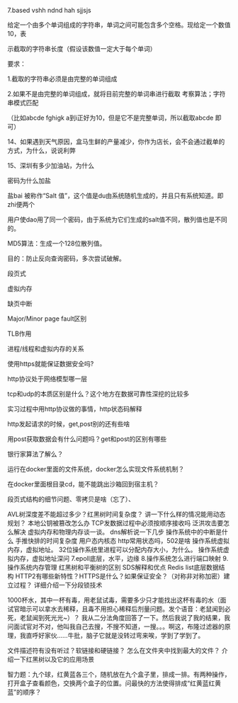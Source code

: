 7.based vshh ndnd hah sjjsjs

给定一个由多个单词组成的字符串，单词之间可能包含多个空格。现给定一个数值10，表

示截取的字符串长度（假设该数值一定大于每个单词）

要求：

1.截取的字符串必须是由完整的单词组成

2.如果不是由完整的单词组成，就将目前完整的单词串进行截取
考察算法；字符串模式匹配

（比如abcde fghigk a到i正好为10，但是它不是完整单词，所以截取abcde 即可）


14、如果遇到天气原因，盒马生鲜的产量减少，你作为店长，会不会通过截单的方式，为什么，说说利弊

15、深圳有多少加油站，为什么

密码为什么加盐

盐bai 被称作“Salt 值”，这个值是du由系统随机生成的，并且只有系统知道。即zhi便两个

用户使dao用了同一个密码，由于系统为它们生成的salt值不同，散列值也是不同的。

MD5算法：生成一个128位散列值。

目的：防止反向查询密码，多次尝试破解。

段页式

虚拟内存

缺页中断

Major/Minor page fault区别

TLB作用

进程/线程和虚拟内存的关系

使用https就能保证数据安全吗?

http协议处于网络模型哪一层

tcp和udp的本质区别是什么？这个地方在数据可靠性深挖的比较多

实习过程中用http协议做的事情，http状态码解释

http发起请求的时候，get,post别的还有些啥

用post获取数据会有什么问题吗？get和post的区别有哪些

银行家算法了解么？

运行在docker里面的文件系统，docker怎么实现文件系统机制？

在docker里面根目录cd，能不能跳出沙箱回到宿主机？

段页式结构的细节问题、零拷贝是啥（忘了）、

AVL树深度差不能超过多少？红黑树时间复杂度？
讲一下什么样的情况能用动态规划？
本地公钥被篡改怎么办
TCP发数据过程中必须按顺序接收吗
泛洪攻击要怎么解决
虚拟内存和物理内存谈一谈。
dns解析说一下几步
操作系统中的中断是什么
手推快排的时间复杂度
用户态内核态
http常用状态吗，502是啥
操作系统虚拟内存，虚拟地址。
32位操作系统里进程可以分配内存大小，为什么。
操作系统虚拟内存，虚拟地址深问
7.epoll底层，水平，边缘
8.操作系统怎么进行端口映射
9.操作系统内存管理
红黑树和平衡树的区别
SDS解释和优点
Redis list底层数据结构
HTTP2有哪些新特性？HTTPS是什么？如果保证安全？（对称非对称加密）建立过程？
详细介绍一下分段锁技术

1000杯水，其中一杯有毒，用老鼠试毒，需要多少只才能找出这杯有毒的水（面试官暗示可以拿水去稀释，且毒不用担心稀释后剂量问题。发个语音：老鼠闻到必死，老鼠闻到死光光~）？
我从二分法角度回答了一下。然后我说了我的结果，我问面试官对不对，他叫我自己去搜，不搜不知道，一搜。。。啊这，布隆过滤器的原理，我直呼好家伙……牛批，脑子它就是没转过弯来唉，学到了学到了。

文件描述符有没有听过？软链接和硬链接？
怎么在文件夹中找到最大的文件？
介绍一下红黑树以及它的应用场景

智力题：九个球，红黄蓝各三个，随机放在九个盒子里，排成一排。有两种操作，打开盒子查看颜色，交换两个盒子的位置。问最快的方法使得排成“红黄蓝红黄蓝”的顺序？



